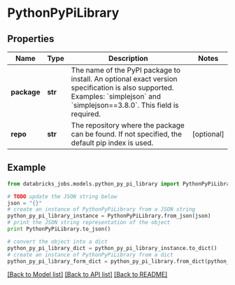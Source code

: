 # PythonPyPiLibrary


## Properties
Name | Type | Description | Notes
------------ | ------------- | ------------- | -------------
**package** | **str** | The name of the PyPI package to install. An optional exact version specification is also supported. Examples: &#x60;simplejson&#x60; and &#x60;simplejson&#x3D;&#x3D;3.8.0&#x60;. This field is required. | 
**repo** | **str** | The repository where the package can be found. If not specified, the default pip index is used. | [optional] 

## Example

```python
from databricks_jobs.models.python_py_pi_library import PythonPyPiLibrary

# TODO update the JSON string below
json = "{}"
# create an instance of PythonPyPiLibrary from a JSON string
python_py_pi_library_instance = PythonPyPiLibrary.from_json(json)
# print the JSON string representation of the object
print PythonPyPiLibrary.to_json()

# convert the object into a dict
python_py_pi_library_dict = python_py_pi_library_instance.to_dict()
# create an instance of PythonPyPiLibrary from a dict
python_py_pi_library_form_dict = python_py_pi_library.from_dict(python_py_pi_library_dict)
```
[[Back to Model list]](../README.md#documentation-for-models) [[Back to API list]](../README.md#documentation-for-api-endpoints) [[Back to README]](../README.md)



